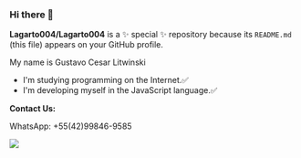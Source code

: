 ### Hi there 👋


**Lagarto004/Lagarto004** is a ✨ special ✨ repository because its `README.md` (this file) appears on your GitHub profile.

My name is Gustavo Cesar Litwinski

- I'm studying programming on the Internet.✅
- I'm developing myself in the JavaScript language.✅

**Contact Us:**

WhatsApp: +55(42)99846-9585


![](https://th.bing.com/th/id/R.d480800001e8f5a868886e020d2f88bf?rik=kZAid%2bHvAYUZrw&pid=ImgRaw&r=0)
  
